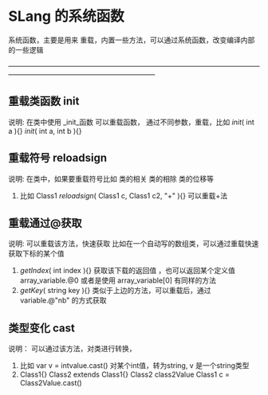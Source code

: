 # SLang 的系统函数
系统函数，主要是用来 重载，内置一些方法，可以通过系统函数，改变编译内部的一些逻辑

—————————————————————————————————————————————————————————

## 重载类函数 init
说明: 在类中使用 _init_函数 可以重载函数， 通过不同参数，重载，比如 _init_( int a ){} _init_( int a, int b ){}  

## 重载符号 reloadsign
说明: 在类中，如果要重载符号比如 类的相关 类的相除 类的位移等 
1. 比如 Class1 _reloadsign_( Class1 c, Class1 c2, "+" ){} 可以重载+法

## 重载通过@获取 
说明: 可以重载该方法，快速获取 比如在一个自动写的数组类，可以通过重载快速获取下标的某个值

1. _getIndex_( int index ){} 获取该下载的返回值 ，也可以返回某个定义值 array_variable.@0 或者是使用 array_variable[0] 有同样的方法
2. _getKey_( string key ){} 类似于上边的方法，可以重载后，通过 variable.@"nb" 的方式获取 

## 类型变化 cast
说明： 可以通过该方法，对类进行转换，
1. 比如 var v = intvalue.cast<string>()  对某个int值，转为string, v 是一个string类型
2. Class1{} Class2 extends Class1{}  Class2 class2Value  Class1 c = Class2Value.cast<Class2>()


